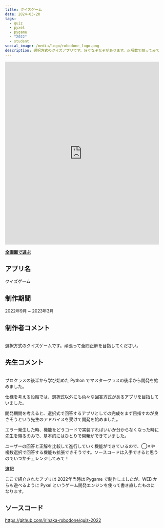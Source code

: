```yaml
---
title: クイズゲーム
date: 2024-03-20
tags:
  - quiz
  - pyxel
  - pygame
  - "2022"
  - student
social_image: /media/logo/robodone_logo.png
description: 選択方式のクイズアプリです。時々なぞなぞがあります。正解数で競ってみてください。Python で Pygame というゲーム開発エンジンを使って開発したものを、WEBアプリ化するために Pyxel に移植したものです。
---
```


<iframe src="https://irinaka-robodone.github.io/quiz-game-2022/quiz-game-2022" width="100%" height="600px" frameborder="0" scrolling="no"></iframe>

<b>[全画面で遊ぶ](https://irinaka-robodone.github.io/quiz-game-2022/quiz-game-2022)</b>

## アプリ名
クイズゲーム

## 制作期間
2022年9月 ~ 2023年3月

## 制作者コメント
<br>
選択方式のクイズゲームです。頑張って全問正解を目指してください。

## 先生コメント
<br>
プロクラスの後半から学び始めた Python でマスタークラスの後半から開発を始めました。

仕様を考える段階では、選択式以外にも色々な回答方式があるアプリを目指していました。

開発期間を考えると、選択式で回答するアプリとしての完成をまず目指すのが良さそうという先生のアドバイスを受けて開発を始めました。

エラー発生した時、機能をどうコードで実装すればいいか分からなくなった時に先生を頼るのみで、基本的にはひとりで開発ができていました。

ユーザーの回答と正解を比較して進行していく機能ができているので、◯✕や複数選択で回答する機能も拡張できそうです。ソースコードは入手できると思うのでいつかチェレンジしてみて！

<b>追記</b>

ここで紹介されたアプリは 2022年当時は Pygame で制作しましたが、WEB からも遊べるように Pyxel というゲーム開発エンジンを使って書き直したものになります。

## ソースコード
https://github.com/irinaka-robodone/quiz-2022